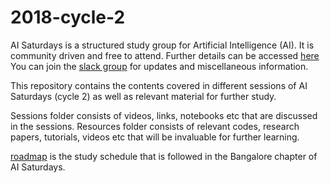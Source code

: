 # 2018-cycle-2
AI Saturdays is a structured study group for Artificial Intelligence (AI). It is community driven and free to attend. Further details can be accessed [here](https://nurture.ai/ai-saturdays) You can join the [slack group](https://join.slack.com/t/aisaturdays/shared_invite/enQtNDQyNzc0MDM0NDcwLWQ5M2JiMzBiYjFiMTdlZWU2ODA4OGNlYmY1ZGMyMzgyNTgzYjc5MzI5OTY5ZjQ3NmZhODBiMjIwZDY0ZWZhNTU) for updates and miscellaneous information. 

This repository contains the contents covered in different sessions of AI Saturdays (cycle 2) as well as relevant material for further study. 

Sessions folder consists of videos, links, notebooks etc that are discussed in the sessions. Resources folder consists of relevant codes, research papers, tutorials, videos etc that will be invaluable for further learning. 

[roadmap](https://github.com/AI6-Bangalore-Chapter/2018-cycle-2/blob/master/roadmap.md) is the study schedule that is followed in the Bangalore chapter of AI Saturdays.
